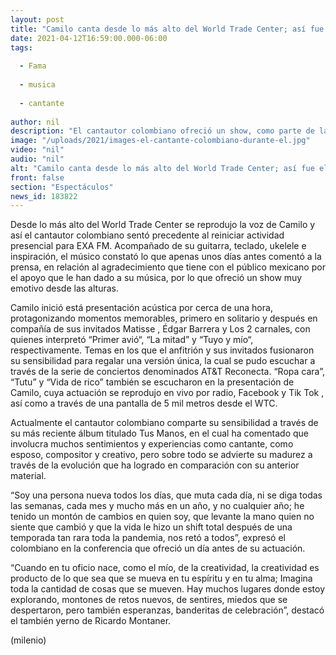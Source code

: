 ```yaml
---
layout: post
title: "Camilo canta desde lo más alto del World Trade Center; así fue el concierto"
date: 2021-04-12T16:59:00.000-06:00
tags:
  
  - Fama
  
  - musica
  
  - cantante
  
author: nil
description: "El cantautor colombiano ofreció un show, como parte de la serie A&T Reconecta, en el que estuvo acompañado de Matisse, Édgar Barrera y Los dos carnales. "
image: "/uploads/2021/images-el-cantante-colombiano-durante-el.jpg"
video: "nil"
audio: "nil"
alt: "Camilo canta desde lo más alto del World Trade Center; así fue el concierto"
front: false
section: "Espectáculos"
news_id: 183822
---
```


Desde lo más alto del World Trade Center se reprodujo la voz de Camilo y así el cantautor colombiano sentó precedente al reiniciar actividad presencial para EXA FM. Acompañado de su guitarra, teclado, ukelele e inspiración, el músico constató lo que apenas unos días antes comentó a la prensa, en relación al agradecimiento que tiene con el público mexicano por el apoyo que le han dado a su música, por lo que ofreció un show muy emotivo desde las alturas.

Camilo inició está presentación acústica por cerca de una hora, protagonizando momentos memorables, primero en solitario y después en compañía de sus invitados Matisse , Édgar Barrera y Los 2 carnales, con quienes interpretó “Primer avió“, “La mitad” y “Tuyo y mío“, respectivamente. 
Temas en los que el anfitrión y sus invitados fusionaron su sensibilidad para regalar una versión única, la cual se pudo escuchar a través de la serie de conciertos denominados AT&T Reconecta. 
“Ropa cara”, “Tutu” y “Vida de rico” también se escucharon en la presentación de Camilo, cuya actuación se reprodujo en vivo por radio, Facebook y Tik Tok , así como a través de una pantalla de 5 mil metros desde el WTC. 

Actualmente el cantautor colombiano comparte su sensibilidad a través de su más reciente álbum titulado Tus Manos, en el cual ha comentado que involucra muchos sentimientos y experiencias como cantante, como esposo, compositor y creativo, pero sobre todo se advierte su madurez a través de la evolución que ha logrado en comparación con su anterior material. 

“Soy una persona nueva todos los días, que muta cada día, ni se diga todas las semanas, cada mes y mucho más en un año, y no cualquier año; he tenido un montón de cambios en quien soy, que levante la mano quien no siente que cambió y que la vida le hizo un shift total después de una temporada tan rara toda la pandemia, nos retó a todos”, expresó el colombiano en la conferencia que ofreció un día antes de su actuación. 

“Cuando en tu oficio nace, como el mío, de la creatividad, la creatividad es producto de lo que sea que se mueva en tu espíritu y en tu alma; Imagina toda la cantidad de cosas que se mueven. Hay muchos lugares donde estoy explorando, montones de retos nuevos, de sentires, miedos que se despertaron, pero también esperanzas, banderitas de celebración”, destacó el también yerno de Ricardo Montaner. 

(milenio)